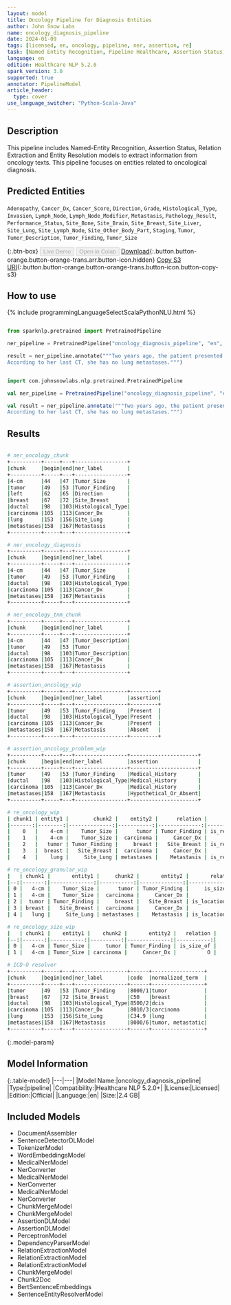 ```yaml
---
layout: model
title: Oncology Pipeline for Diagnosis Entities
author: John Snow Labs
name: oncology_diagnosis_pipeline
date: 2024-01-09
tags: [licensed, en, oncology, pipeline, ner, assertion, re]
task: [Named Entity Recognition, Pipeline Healthcare, Assertion Status, Relation Extraction]
language: en
edition: Healthcare NLP 5.2.0
spark_version: 3.0
supported: true
annotator: PipelineModel
article_header:
  type: cover
use_language_switcher: "Python-Scala-Java"
---
```


## Description

This pipeline includes Named-Entity Recognition, Assertion Status, Relation Extraction and Entity Resolution models to extract information from oncology texts. This pipeline focuses on entities related to oncological diagnosis.

## Predicted Entities

`Adenopathy`, `Cancer_Dx`, `Cancer_Score`, `Direction`, `Grade`, `Histological_Type`, `Invasion`, `Lymph_Node`, `Lymph_Node_Modifier`, `Metastasis`, `Pathology_Result`, `Performance_Status`, `Site_Bone`, `Site_Brain`, `Site_Breast`, `Site_Liver`, `Site_Lung`, `Site_Lymph_Node`, `Site_Other_Body_Part`, `Staging`, `Tumor`, `Tumor_Description`, `Tumor_Finding`, `Tumor_Size`


{:.btn-box}
<button class="button button-orange" disabled>Live Demo</button>
<button class="button button-orange" disabled>Open in Colab</button>
[Download](https://s3.amazonaws.com/auxdata.johnsnowlabs.com/clinical/models/oncology_diagnosis_pipeline_en_5.2.0_3.0_1704801716208.zip){:.button.button-orange.button-orange-trans.arr.button-icon.hidden}
[Copy S3 URI](s3://auxdata.johnsnowlabs.com/clinical/models/oncology_diagnosis_pipeline_en_5.2.0_3.0_1704801716208.zip){:.button.button-orange.button-orange-trans.button-icon.button-copy-s3}

## How to use



<div class="tabs-box" markdown="1">
{% include programmingLanguageSelectScalaPythonNLU.html %}
  
```python

from sparknlp.pretrained import PretrainedPipeline

ner_pipeline = PretrainedPipeline("oncology_diagnosis_pipeline", "en", "clinical/models")

result = ner_pipeline.annotate("""Two years ago, the patient presented with a 4-cm tumor in her left breast. She was diagnosed with ductal carcinoma.
According to her last CT, she has no lung metastases.""")

```
```scala

import com.johnsnowlabs.nlp.pretrained.PretrainedPipeline

val ner_pipeline = PretrainedPipeline("oncology_diagnosis_pipeline", "en", "clinical/models")

val result = ner_pipeline.annotate("""Two years ago, the patient presented with a 4-cm tumor in her left breast. She was diagnosed with ductal carcinoma.
According to her last CT, she has no lung metastases.""")

```
</div>

## Results

```bash

# ner_oncology_chunk
+----------+-----+---+-----------------+
|chunk     |begin|end|ner_label        |
+----------+-----+---+-----------------+
|4-cm      |44   |47 |Tumor_Size       |
|tumor     |49   |53 |Tumor_Finding    |
|left      |62   |65 |Direction        |
|breast    |67   |72 |Site_Breast      |
|ductal    |98   |103|Histological_Type|
|carcinoma |105  |113|Cancer_Dx        |
|lung      |153  |156|Site_Lung        |
|metastases|158  |167|Metastasis       |
+----------+-----+---+-----------------+

# ner_oncology_diagnosis
+----------+-----+---+-----------------+
|chunk     |begin|end|ner_label        |
+----------+-----+---+-----------------+
|4-cm      |44   |47 |Tumor_Size       |
|tumor     |49   |53 |Tumor_Finding    |
|ductal    |98   |103|Histological_Type|
|carcinoma |105  |113|Cancer_Dx        |
|metastases|158  |167|Metastasis       |
+----------+-----+---+-----------------+

# ner_oncology_tnm_chunk
+----------+-----+---+-----------------+
|chunk     |begin|end|ner_label        |
+----------+-----+---+-----------------+
|4-cm      |44   |47 |Tumor_Description|
|tumor     |49   |53 |Tumor            |
|ductal    |98   |103|Tumor_Description|
|carcinoma |105  |113|Cancer_Dx        |
|metastases|158  |167|Metastasis       |
+----------+-----+---+-----------------+

# assertion_oncology_wip
+----------+-----+---+-----------------+---------+
|chunk     |begin|end|ner_label        |assertion|
+----------+-----+---+-----------------+---------+
|tumor     |49   |53 |Tumor_Finding    |Present  |
|ductal    |98   |103|Histological_Type|Present  |
|carcinoma |105  |113|Cancer_Dx        |Present  |
|metastases|158  |167|Metastasis       |Absent   |
+----------+-----+---+-----------------+---------+

# assertion_oncology_problem_wip
+----------+-----+---+-----------------+----------------------+
|chunk     |begin|end|ner_label        |assertion             |
+----------+-----+---+-----------------+----------------------+
|tumor     |49   |53 |Tumor_Finding    |Medical_History       |
|ductal    |98   |103|Histological_Type|Medical_History       |
|carcinoma |105  |113|Cancer_Dx        |Medical_History       |
|metastases|158  |167|Metastasis       |Hypothetical_Or_Absent|
+----------+-----+---+-----------------+----------------------+

# re_oncology_wip
| chunk1 | entity1 |        chunk2 |    entity2 |      relation |               |
|-------:|--------:|--------------:|-----------:|--------------:|---------------|
|    0   |    4-cm |    Tumor_Size |      tumor | Tumor_Finding | is_related_to |
|    1   |    4-cm |    Tumor_Size |  carcinoma |     Cancer_Dx |             O |
|    2   |   tumor | Tumor_Finding |     breast |   Site_Breast | is_related_to |
|    3   |  breast |   Site_Breast |  carcinoma |     Cancer_Dx |             O |
|    4   |    lung |     Site_Lung | metastases |    Metastasis | is_related_to |

# re_oncology_granular_wip
|   | chunk1 |       entity1 |     chunk2 |       entity2 |       relation |
|--:|-------:|--------------:|-----------:|--------------:|---------------:|
| 0 |   4-cm |    Tumor_Size |      tumor | Tumor_Finding |     is_size_of |
| 1 |   4-cm |    Tumor_Size |  carcinoma |     Cancer_Dx |              O |
| 2 |  tumor | Tumor_Finding |     breast |   Site_Breast | is_location_of |
| 3 | breast |   Site_Breast |  carcinoma |     Cancer_Dx |              O |
| 4 |   lung |     Site_Lung | metastases |    Metastasis | is_location_of |

# re_oncology_size_wip
|   | chunk1 |    entity1 |    chunk2 |       entity2 |   relation |
|--:|-------:|-----------:|----------:|--------------:|-----------:|
| 0 |   4-cm | Tumor_Size |     tumor | Tumor_Finding | is_size_of |
| 1 |   4-cm | Tumor_Size | carcinoma |     Cancer_Dx |          O |

# ICD-O resolver
+----------+-----+---+-----------------+------+-----------------+
|chunk     |begin|end|ner_label        |code  |normalized_term  |
+----------+-----+---+-----------------+------+-----------------+
|tumor     |49   |53 |Tumor_Finding    |8000/1|tumor            |
|breast    |67   |72 |Site_Breast      |C50   |breast           |
|ductal    |98   |103|Histological_Type|8500/2|dcis             |
|carcinoma |105  |113|Cancer_Dx        |8010/3|carcinoma        |
|lung      |153  |156|Site_Lung        |C34.9 |lung             |
|metastases|158  |167|Metastasis       |8000/6|tumor, metastatic|
+----------+-----+---+-----------------+------+-----------------+

```

{:.model-param}
## Model Information

{:.table-model}
|---|---|
|Model Name:|oncology_diagnosis_pipeline|
|Type:|pipeline|
|Compatibility:|Healthcare NLP 5.2.0+|
|License:|Licensed|
|Edition:|Official|
|Language:|en|
|Size:|2.4 GB|

## Included Models

- DocumentAssembler
- SentenceDetectorDLModel
- TokenizerModel
- WordEmbeddingsModel
- MedicalNerModel
- NerConverter
- MedicalNerModel
- NerConverter
- MedicalNerModel
- NerConverter
- ChunkMergeModel
- ChunkMergeModel
- AssertionDLModel
- AssertionDLModel
- PerceptronModel
- DependencyParserModel
- RelationExtractionModel
- RelationExtractionModel
- RelationExtractionModel
- ChunkMergeModel
- Chunk2Doc
- BertSentenceEmbeddings
- SentenceEntityResolverModel
